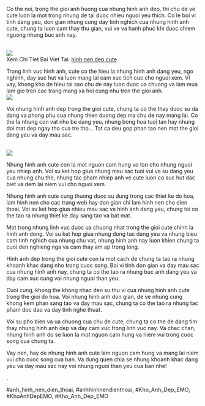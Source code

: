 <p>Co the noi, trong the gioi anh huong cua nhung hinh anh dep, thi chu de ve cute luon la mot trong nhung de tai duoc nhieu nguoi yeu thich. Co le boi vi tinh dang yeu, don gian nhung cung day tinh nghich cua nhung hinh anh cute, chung ta luon cam thay thu gian, vui ve va hanh phuc khi duoc chiem nguong nhung buc anh nay.</p><br><img src="https://24hstore.vn/upload_images/images/hinh-nen-chibi/Hinh-nen-cute-chibi-nu_(13).jpg"></br>
Xem Chi Tiet Bai Viet Tai: <a href="https://khoanhdepemo.com/anh-nen-dien-thoai-cute/">hinh nen dep cute</a><p>Trong linh vuc hinh anh, cute co the hieu la nhung hinh anh dang yeu, ngo nghinh, day suc hut va luon mang lai cam xuc tich cuc cho nguoi xem. Vi vay, khong kho de hieu tai sao chu de nay luon duoc ua chuong va lam mua lam gio tren cac trang mang xa hoi cung nhu tren the gioi anh.<br><img src="https://thuthuatnhanh.com/wp-content/uploads/2022/04/Hinh-nen-bau-troi-cute.jpg"></br><p>Voi nhung hinh anh dep trong the gioi cute, chung ta co the thay duoc su da dang va phong phu cua nhung thien duong dep ma chu de nay mang lai. Co the la nhung con vat nho be dang yeu, nhung bong hoa tuoi tan hay nhung doi mat dep ngay tho cua tre tho... Tat ca deu gop phan tao nen mot the gioi dang yeu va day mau sac.</p><br><img src="https://i.pinimg.com/originals/7d/19/48/7d1948cb9d6c83d7be5140e270fcdd71.jpg"></br><p>Nhung hinh anh cute con la mot nguon cam hung vo tan cho nhung nguoi yeu nhiep anh. Voi su ket hop giua nhung mau sac tuoi vui va su dang yeu cua nhung chu the, nhung tac pham nhiep anh ve cute luon co suc hut dac biet va dem lai niem vui cho nguoi xem.<p>Nhung hinh anh cute cung thuong duoc su dung trong cac thiet ke do hoa, lam hinh nen cho cac trang web hay don gian chi lam hinh nen cho dien thoai. Voi su ket hop giua nhieu mau sac va hinh anh dang yeu, chung toi co the tao ra nhung thiet ke day sang tao va bat mat.</p><p>Mot trong nhung linh vuc duoc ua chuong nhat trong the gioi cute chinh la hinh anh dong. Voi su ket hop giua nhung dong tac dang yeu va nhung bieu cam tinh nghich cua nhung chu vat, nhung hinh anh nay luon khien chung ta cuoi den nghieng nga va cam thay am ap trong long.<p>Hinh anh dep trong the gioi cute con la mot cach de chung ta tao ra nhung khoanh khac dang nho trong cuoc song. Boi vi tinh don gian va day mau sac cua nhung hinh anh nay, chung ta co the tao ra nhung buc anh dang yeu va day cam xuc cung voi nhung nguoi than yeu.</p><p>Cuoi cung, khong the khong nhac den su thu vi cua nhung hinh anh cute trong the gioi do hoa. Voi nhung hinh anh don gian, de ve nhung cung khong kem phan sang tao va day mau sac, chung ta co the tao ra nhung tac pham doc dao va day tinh nghe thuat.</p><p>Voi su pho bien va ua chuong cua chu de cute, chung ta co the de dang tim thay nhung hinh anh dep va day cam xuc trong linh vuc nay. Va chac chan, nhung hinh anh do se luon la mot nguon cam hung va niem vui trong cuoc song cua chung ta.</p><p>Vay nen, hay de nhung hinh anh cute lam nguon cam hung va mang lai niem vui cho cuoc song cua ban. Va dung quen chia se nhung khoanh khac dang yeu va day mau sac nay voi nhung nguoi than yeu cua ban nhe!</p><p>.</p>
#anh_hinh_nen_dien_thoai, #anhhinhnendienthoai, #Kho_Anh_Dep_EMO, #KhoAnhDepEMO, #Kho_Anh_Dep_EMO
